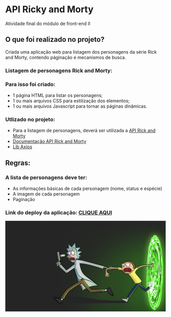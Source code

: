 <h1>API Ricky and Morty</h1>

Atividade final do módulo de front-end II

<h2>O que foi realizado no projeto?</h2>

Criada uma aplicação web para listagem dos personagens da série Rick and Morty, contendo páginação e mecanismos de busca.

<h3>Listagem de personagens Rick and Morty:</h3>

<h3>Para isso foi criado:</h3>

- 1 página HTML para listar os personagens;
- 1 ou mais arquivos CSS para estilização dos elementos;
- 1 ou mais arquivos Javascript para tornar as páginas dinâmicas.

<h3>Utlizado no projeto:</h3>

- Para a listagem de personagens, deverá ser utilizada a <a href="https://rickandmortyapi.com/">API Rick and Morty</a>
- <a href="https://rickandmortyapi.com/documentation/#rest">Documentação API Rick and Morty</a>
- <a href="https://axios-http.com/ptbr/docs/intro">Lib Axios</a>

<h2>Regras:</h2>

<h3>A lista de personagens deve ter:</h3>

- As informações básicas de cada personagem (nome, status e espécie)
- A imagem de cada personagem
- Paginação


<h3>Link do deploy da aplicação: <a href="https://matt-luz.github.io/atividade-final-modulo-api-Rick-Morty/" target="_blank">CLIQUE AQUI</a></h3>

![Rick and Morty saindo do portal](./img/4508753-rick-sanchez-morty-smith-rick-and-morty-tv.png)


